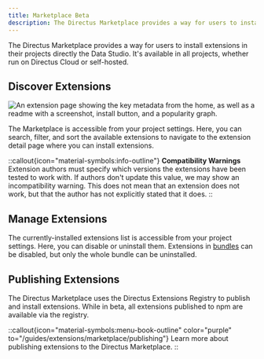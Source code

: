 ```yaml
---
title: Marketplace Beta
description: The Directus Marketplace provides a way for users to install extensions in their projects directly the Data Studio.
---
```


The Directus Marketplace provides a way for users to install extensions in their projects directly the Data Studio. It's available in all projects, whether run on Directus Cloud or self-hosted.

## Discover Extensions

![An extension page showing the key metadata from the home, as well as a readme with a screenshot, install button, and a popularity graph.](/img/98118508-cea1-487c-a57b-ea7a44fb44ff.png)

The Marketplace is accessible from your project settings. Here, you can search, filter, and sort the available extensions to navigate to the extension detail page where you can install extensions.

::callout{icon="material-symbols:info-outline"}
**Compatibility Warnings**  
Extension authors must specify which versions the extensions have been tested to work with. If authors don't update this value, we may show an incompatibility warning. This does not mean that an extension does not work, but that the author has not explicitly stated that it does.
::

## Manage Extensions

The currently-installed extensions list is accessible from your project settings. Here, you can disable or uninstall them. Extensions in [bundles](/guides/extensions/bundles) can be disabled, but only the whole bundle can be uninstalled.

## Publishing Extensions

The Directus Marketplace uses the Directus Extensions Registry to publish and install extensions. While in beta, all extensions published to npm are available via the registry.

::callout{icon="material-symbols:menu-book-outline" color="purple" to="/guides/extensions/marketplace/publishing"}
Learn more about publishing extensions to the Directus Marketplace.
::
